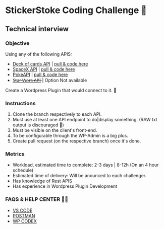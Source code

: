 # StickerStoke Coding Challenge 🎃

Technical interview
-----------

### Objective
Using any of the following APIS:
- [Deck of cards API](https://deckofcardsapi.com/) | [pull & code here](https://github.com/StickerStoke/ss-oct-challenge--/tree/cards-api)
- [SpaceX API](https://github.com/r-spacex/SpaceX-API) | [pull & code here](https://github.com/StickerStoke/ss-oct-challenge--/tree/spacex-api)
- [PokeAPI](https://pokeapi.co/docs/v2) | [pull & code here](https://github.com/StickerStoke/ss-oct-challenge--/tree/poke-api)
- [S̵t̵a̵r̵ ̵W̵a̵r̵s̵ ̵A̵P̵I̵](https://swapi.dev/) | Option Not available

Create a Wordpress Plugin that would connect to it. 🚀

### Instructions
1) Clone the branch respectively to each API.
2) Must use at least one API endpoint to do|display something. (RAW txt output is discouraged 🚩)
3) Must be visible on the client's front-end.
4) To be configurable through the WP-Admin is a big plus.
5) Create pull request (on the respective branch) once it's done.

### Metrics
- Workload, estimated time to complete: 2-3 days | 8-12h (On an 4 hour schedule)
- Estimated time of delivery: Will be anounced to each challenger.
- Has knowledge of Rest APIS
- Has experience in Wordpress Plugin Development

### FAQS & HELP CENTER 🧛🏻
- [VS CODE](https://code.visualstudio.com/)
- [POSTMAN](https://www.postman.com/)
- [WP CODEX](https://codex.wordpress.org/Main_Page)

